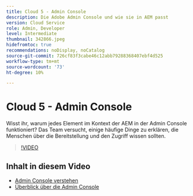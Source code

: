```yaml
---
title: Cloud 5 - Admin Console
description: Die Adobe Admin Console und wie sie in AEM passt
version: Cloud Service
role: Admin, Developer
level: Intermediate
thumbnail: 342866.jpeg
hidefromtoc: true
recommendations: noDisplay, noCatalog
source-git-commit: 726cf83f3cabe46c12abb79288368407ebf4d525
workflow-type: tm+mt
source-wordcount: '73'
ht-degree: 10%

---
```


# Cloud 5 - Admin Console

Wisst ihr, warum jedes Element im Kontext der AEM in der Admin Console funktioniert? Das Team versucht, einige häufige Dinge zu erklären, die Menschen über die Bereitstellung und den Zugriff wissen sollten.

>[!VIDEO](https://video.tv.adobe.com/v/342866)

## Inhalt in diesem Video

+ [Admin Console verstehen](https://experienceleague.adobe.com/docs/experience-manager-cloud-service/content/onboarding/onboarding-concepts/admin-console.html)
+ [Überblick über die Admin Console](https://helpx.adobe.com/de/enterprise/using/admin-console.html)
